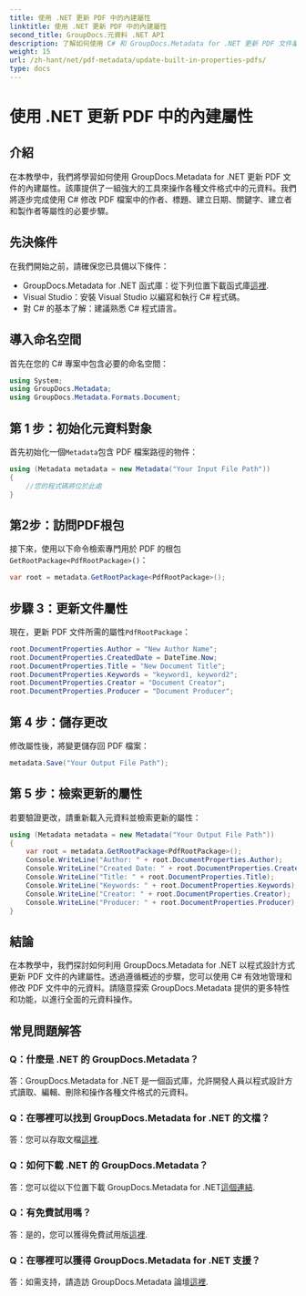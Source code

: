 ```yaml
---
title: 使用 .NET 更新 PDF 中的內建屬性
linktitle: 使用 .NET 更新 PDF 中的內建屬性
second_title: GroupDocs.元資料 .NET API
description: 了解如何使用 C# 和 GroupDocs.Metadata for .NET 更新 PDF 文件屬性。以程式方式修改作者、標題、關鍵字等。
weight: 15
url: /zh-hant/net/pdf-metadata/update-built-in-properties-pdfs/
type: docs
---
```

# 使用 .NET 更新 PDF 中的內建屬性

## 介紹
在本教學中，我們將學習如何使用 GroupDocs.Metadata for .NET 更新 PDF 文件的內建屬性。該庫提供了一組強大的工具來操作各種文件格式中的元資料。我們將逐步完成使用 C# 修改 PDF 檔案中的作者、標題、建立日期、關鍵字、建立者和製作者等屬性的必要步驟。
## 先決條件
在我們開始之前，請確保您已具備以下條件：
-  GroupDocs.Metadata for .NET 函式庫：從下列位置下載函式庫[這裡](https://releases.groupdocs.com/metadata/net/).
- Visual Studio：安裝 Visual Studio 以編寫和執行 C# 程式碼。
- 對 C# 的基本了解：建議熟悉 C# 程式語言。

## 導入命名空間
首先在您的 C# 專案中包含必要的命名空間：
```csharp
using System;
using GroupDocs.Metadata;
using GroupDocs.Metadata.Formats.Document;
```
## 第 1 步：初始化元資料對象
首先初始化一個`Metadata`包含 PDF 檔案路徑的物件：
```csharp
using (Metadata metadata = new Metadata("Your Input File Path"))
{
    //您的程式碼將位於此處
}
```
## 第2步：訪問PDF根包
接下來，使用以下命令檢索專門用於 PDF 的根包`GetRootPackage<PdfRootPackage>()`：
```csharp
var root = metadata.GetRootPackage<PdfRootPackage>();
```
## 步驟 3：更新文件屬性
現在，更新 PDF 文件所需的屬性`PdfRootPackage`：
```csharp
root.DocumentProperties.Author = "New Author Name";
root.DocumentProperties.CreatedDate = DateTime.Now;
root.DocumentProperties.Title = "New Document Title";
root.DocumentProperties.Keywords = "keyword1, keyword2";
root.DocumentProperties.Creator = "Document Creator";
root.DocumentProperties.Producer = "Document Producer";
```
## 第 4 步：儲存更改
修改屬性後，將變更儲存回 PDF 檔案：
```csharp
metadata.Save("Your Output File Path");
```
## 第 5 步：檢索更新的屬性
若要驗證更改，請重新載入元資料並檢索更新的屬性：
```csharp
using (Metadata metadata = new Metadata("Your Output File Path"))
{
    var root = metadata.GetRootPackage<PdfRootPackage>();
    Console.WriteLine("Author: " + root.DocumentProperties.Author);
    Console.WriteLine("Created Date: " + root.DocumentProperties.CreatedDate);
    Console.WriteLine("Title: " + root.DocumentProperties.Title);
    Console.WriteLine("Keywords: " + root.DocumentProperties.Keywords);
    Console.WriteLine("Creator: " + root.DocumentProperties.Creator);
    Console.WriteLine("Producer: " + root.DocumentProperties.Producer);
}
```

## 結論
在本教學中，我們探討如何利用 GroupDocs.Metadata for .NET 以程式設計方式更新 PDF 文件的內建屬性。透過遵循概述的步驟，您可以使用 C# 有效地管理和修改 PDF 文件中的元資料。請隨意探索 GroupDocs.Metadata 提供的更多特性和功能，以進行全面的元資料操作。

## 常見問題解答
### Q：什麼是 .NET 的 GroupDocs.Metadata？
答：GroupDocs.Metadata for .NET 是一個函式庫，允許開發人員以程式設計方式讀取、編輯、刪除和操作各種文件格式的元資料。
### Q：在哪裡可以找到 GroupDocs.Metadata for .NET 的文檔？
答：您可以存取文檔[這裡](https://tutorials.groupdocs.com/metadata/net/).
### Q：如何下載 .NET 的 GroupDocs.Metadata？
答：您可以從以下位置下載 GroupDocs.Metadata for .NET[這個連結](https://releases.groupdocs.com/metadata/net/).
### Q：有免費試用嗎？
答：是的，您可以獲得免費試用版[這裡](https://releases.groupdocs.com/).
### Q：在哪裡可以獲得 GroupDocs.Metadata for .NET 支援？
答：如需支持，請造訪 GroupDocs.Metadata 論壇[這裡](https://forum.groupdocs.com/c/metadata/14).